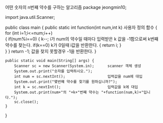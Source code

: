 어떤 숫자의 n번쨰 약수를 구하는 알고리즘
package jeongmin10;

import java.util.Scanner;

public class main {
	public static int function(int num,int k) 사용자 정의 함수
	{
		for (int i=1;i<=num;i++)  
		{
			if(num%i==0)
			{
				k--;             i가 num의 약수일 때마다 입력받은 k 값을 -1함으로써 k번쨰 약수를 찾는다.
				if(k==0)         k가 0일때 i값을 반환한다.
				{
					return i;
				}            
			}
		}
		return -1;            값을 찾지 못할경우 -1을 반환한다.
	}

	public static void main(String[] args) {
		Scanner sc = new Scanner(System.in);      scanner 객체 생성 
		System.out.print("숫자를 입력하시오.");
		int num = sc.nextInt();                   입력값을 num에 대입
		System.out.print("몇번쨰 약수를 찾기를 원하십니까?");
		int k = sc.nextInt();                     입력값을 k에 대입
		System.out.print(num+"의 "+k+"번쨰 약수는 "+function(num,k)+"입니다.");
		sc.close();
	}

}
